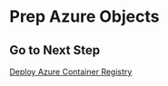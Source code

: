# Prep Azure Objects

## Go to Next Step

[Deploy Azure Container Registry](./02-deploy-azure-container-registry.md)
